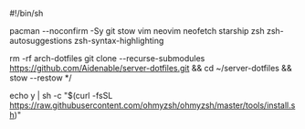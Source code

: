 #!/bin/sh

pacman --noconfirm -Sy git stow vim neovim neofetch starship zsh zsh-autosuggestions zsh-syntax-highlighting

rm -rf arch-dotfiles
git clone --recurse-submodules https://github.com/Aidenable/server-dotfiles.git && cd ~/server-dotfiles && stow --restow */

echo y | sh -c "$(curl -fsSL https://raw.githubusercontent.com/ohmyzsh/ohmyzsh/master/tools/install.sh)"

